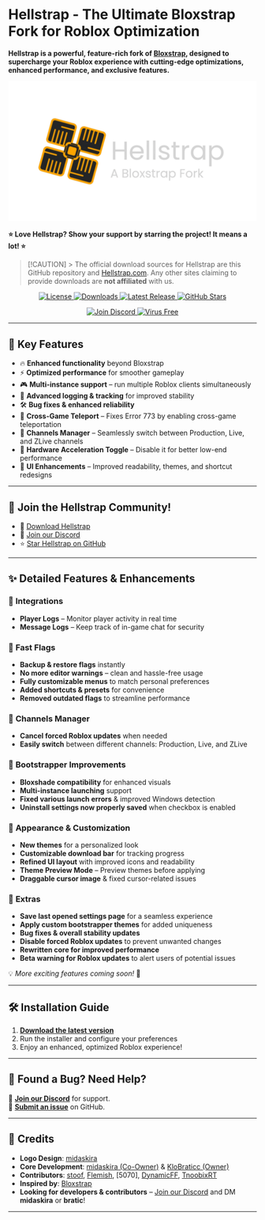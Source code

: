 # **Hellstrap - The Ultimate Bloxstrap Fork for Roblox Optimization**

**Hellstrap is a powerful, feature-rich fork of [Bloxstrap](https://github.com/bloxstraplabs/bloxstrap), designed to supercharge your **Roblox** experience with cutting-edge optimizations, enhanced performance, and exclusive features.**

<p align="center">
   <img src="https://github.com/midaskira/Hellstrap/blob/main/Images/Hellstrap-full-light.png">
</p>

<p align="center">

**⭐ Love Hellstrap? Show your support by starring the project! It means a lot! ⭐**

</p>

> [!CAUTION] > The official download sources for Hellstrap are this GitHub repository and [Hellstrap.com](https://Hellstrap.com). Any other sites claiming to provide downloads are **not affiliated** with us.

<p align="center">
  <a href="https://github.com/midaskira/Hellstrap/blob/main/LICENSE.md">
    <img src="https://img.shields.io/github/license/midaskira/Hellstrap?&color=FFC000&border_radius=3" alt="License">
  </a>
  <a href="https://github.com/midaskira/Hellstrap/releases">
    <img src="https://img.shields.io/github/downloads/midaskira/Hellstrap/total?color=981bfe&label=Downloads&border_radius=3" alt="Downloads">
  </a>
  <a href="https://github.com/midaskira/Hellstrap/releases">
    <img src="https://img.shields.io/github/v/release/midaskira/Hellstrap?color=7a39fb&label=Latest&border_radius=3" alt="Latest Release">
  </a>
  <a href="https://github.com/midaskira/">
    <img src="https://img.shields.io/github/stars/midaskira/Hellstrap?color=FFD700&label=Stars&border_radius=3" alt="GitHub Stars">
  </a>
</p>

<p align="center">
  <a href="https://discord.gg/UuxcfqPNnA">
    <img src="https://img.shields.io/discord/1333479052853383199?logo=discord&logoColor=white&label=Discord&color=4d3dff&border_radius=3" alt="Join Discord">
  </a>
  <a href="https://opentip.kaspersky.com/87EBA70EE3385DE38C2A705499B4899E4CEF6C6734C83632C4A5D6C33C84CD88/results?tab=upload">
    <img src="https://img.shields.io/badge/Virus%20Free-✔️-00B140?&border_radius=3" alt="Virus Free">
  </a>
</p>

---

## 🚀 Key Features
- 🔥 **Enhanced functionality** beyond Bloxstrap  
- ⚡ **Optimized performance** for smoother gameplay  
- 🎮 **Multi-instance support** – run multiple Roblox clients simultaneously  
- 📜 **Advanced logging & tracking** for improved stability  
- 🛠️ **Bug fixes & enhanced reliability**  
- 🔄 **Cross-Game Teleport** – Fixes Error 773 by enabling cross-game teleportation  
- 📡 **Channels Manager** – Seamlessly switch between Production, Live, and ZLive channels  
- 🚀 **Hardware Acceleration Toggle** – Disable it for better low-end performance  
- 🎨 **UI Enhancements** – Improved readability, themes, and shortcut redesigns  

---

## 🌟 Join the Hellstrap Community!
- 📂 [Download Hellstrap](https://github.com/midaskira/Hellstrap/releases)
- 💬 [Join our Discord](https://discord.gg/UuxcfqPNnA)
- ⭐ [Star Hellstrap on GitHub](https://github.com/midaskira/Hellstrap/stargazers)

---

## ✨ Detailed Features & Enhancements

### 🔹 **Integrations**
- **Player Logs** – Monitor player activity in real time  
- **Message Logs** – Keep track of in-game chat for security  

### 🔹 **Fast Flags**
- **Backup & restore flags** instantly  
- **No more editor warnings** – clean and hassle-free usage  
- **Fully customizable menus** to match personal preferences  
- **Added shortcuts & presets** for convenience  
- **Removed outdated flags** to streamline performance  

### 🔹 **Channels Manager**
- **Cancel forced Roblox updates** when needed  
- **Easily switch** between different channels: Production, Live, and ZLive  

### 🔹 **Bootstrapper Improvements**
- **Bloxshade compatibility** for enhanced visuals  
- **Multi-instance launching** support  
- **Fixed various launch errors** & improved Windows detection  
- **Uninstall settings now properly saved** when checkbox is enabled  

### 🔹 **Appearance & Customization**
- **New themes** for a personalized look  
- **Customizable download bar** for tracking progress  
- **Refined UI layout** with improved icons and readability  
- **Theme Preview Mode** – Preview themes before applying  
- **Draggable cursor image** & fixed cursor-related issues  

### 🔹 **Extras**
- **Save last opened settings page** for a seamless experience  
- **Apply custom bootstrapper themes** for added uniqueness  
- **Bug fixes & overall stability updates**  
- **Disable forced Roblox updates** to prevent unwanted changes  
- **Rewritten core for improved performance**  
- **Beta warning for Roblox updates** to alert users of potential issues  

💡 *More exciting features coming soon!* 🚀

---

## 🛠️ Installation Guide
1. **[Download the latest version](https://github.com/midaskira/Hellstrap/releases)**  
2. Run the installer and configure your preferences  
3. Enjoy an enhanced, optimized Roblox experience!  

---

## 🐞 Found a Bug? Need Help?
💬 **[Join our Discord](https://discord.gg/UuxcfqPNnA)** for support.  
📌 **[Submit an issue](https://github.com/midaskira/Hellstrap/issues)** on GitHub.

---

## 🎨 Credits
- **Logo Design**: [midaskira](https://github.com/midaskira)  
- **Core Development**: [midaskira (Co-Owner)](https://github.com/midaskira) & [KloBraticc (Owner)](https://github.com/KloBraticc)  
- **Contributors**: [stoof](https://github.com/stoofis), [Flemish](https://github.com/LeventGameing), [5070], [DynamicFF](https://github.com/DynamicFastFlag), [TnoobixRT](https://github.com/TnoobixRT)  
- **Inspired by**: [Bloxstrap](https://github.com/bloxstraplabs/bloxstrap)  
- **Looking for developers & contributors** – [Join our Discord](https://discord.gg/UuxcfqPNnA) and DM **midaskira** or **bratic**!

---
